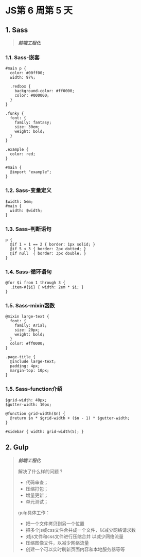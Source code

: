 # JS第 6 周第 5 天

## 1. Sass

> ***前端工程化***

### 1.1. Sass-嵌套

```SAS
#main p {
  color: #00ff00;
  width: 97%;

  .redbox {
    background-color: #ff0000;
    color: #000000;
  }
}
```

````SAS
.funky {
  font: {
    family: fantasy;
    size: 30em;
    weight: bold;
  }
}
````

```sas
.example {
  color: red;
}

#main {
  @import "example";
}
```

### 1.2. Sass-变量定义

```sas
$width: 5em;
#main {
  width: $width;
}
```

### 1.3. Sass-判断语句 

```sas
p {
  @if 1 + 1 == 2 { border: 1px solid; }
  @if 5 < 3 { border: 2px dotted; }
  @if null  { border: 3px double; }
}
```

### 1.4. Sass-循环语句

```sas
@for $i from 1 through 3 {
  .item-#{$i} { width: 2em * $i; }
}
```

###  1.5. Sass-mixin函数

```sas
@mixin large-text {
  font: {
    family: Arial;
    size: 20px;
    weight: bold;
  }
  color: #ff0000;
}
```

```sas
.page-title {
  @include large-text;
  padding: 4px;
  margin-top: 10px;
}
```

### 1.5. Sass-function介绍

```sas
$grid-width: 40px;
$gutter-width: 10px;

@function grid-width($n) {
  @return $n * $grid-width + ($n - 1) * $gutter-width;
}

#sidebar { width: grid-width(5); }
```

## 2. Gulp

> ***前端工程化***
>
> 解决了什么样的问题 ?
>
> - 代码审查；
> - 压缩打包；
> - 增量更新；
> - 单元测试；
>
> gulp具体工作：
>
> - 把一个文件拷贝到另一个位置
> - 把多个js或css文件合并成一个文件，以减少网络请求数
> - 对js文件和css文件进行压缩合并 以减少网络流量
> - 压缩图像文件，以减少网络流量
> - 创建一个可以实时刷新页面内容和本地服务器等等

